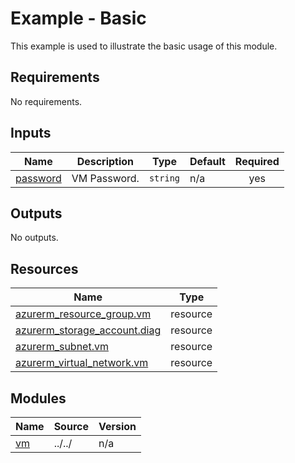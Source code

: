 # Example - Basic

This example is used to illustrate the basic usage of this module.

<!-- BEGIN_TF_DOCS -->
## Requirements

No requirements.

## Inputs

| Name | Description | Type | Default | Required |
|------|-------------|------|---------|:--------:|
| <a name="input_password"></a> [password](#input\_password) | VM Password. | `string` | n/a | yes |

## Outputs

No outputs.

## Resources

| Name | Type |
|------|------|
| [azurerm_resource_group.vm](https://registry.terraform.io/providers/hashicorp/azurerm/latest/docs/resources/resource_group) | resource |
| [azurerm_storage_account.diag](https://registry.terraform.io/providers/hashicorp/azurerm/latest/docs/resources/storage_account) | resource |
| [azurerm_subnet.vm](https://registry.terraform.io/providers/hashicorp/azurerm/latest/docs/resources/subnet) | resource |
| [azurerm_virtual_network.vm](https://registry.terraform.io/providers/hashicorp/azurerm/latest/docs/resources/virtual_network) | resource |

## Modules

| Name | Source | Version |
|------|--------|---------|
| <a name="module_vm"></a> [vm](#module\_vm) | ../../ | n/a |
<!-- END_TF_DOCS -->
